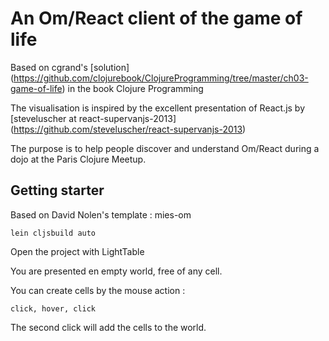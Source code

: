 # An Om/React client of the game of life

Based on cgrand's [solution] (https://github.com/clojurebook/ClojureProgramming/tree/master/ch03-game-of-life) in the book Clojure Programming

The visualisation is inspired by the excellent presentation of React.js by [steveluscher at react-supervanjs-2013] (https://github.com/steveluscher/react-supervanjs-2013)

The purpose is to help people discover and understand Om/React during a dojo at the Paris Clojure Meetup.


## Getting starter

Based on David Nolen's template : mies-om

`lein cljsbuild auto`


Open the project with LightTable

You are presented en empty world, free of any cell.


You can create cells by the mouse action :

`click, hover, click`

The second click will add the cells to the world.
